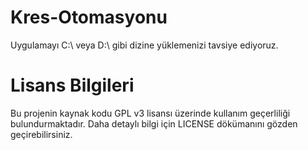 # Kres-Otomasyonu

Uygulamayı C:\ veya D:\ gibi dizine yüklemenizi tavsiye ediyoruz.

# Lisans Bilgileri
Bu projenin kaynak kodu GPL v3 lisansı üzerinde kullanım geçerliliği bulundurmaktadır. Daha detaylı bilgi için LICENSE dökümanını gözden geçirebilirsiniz.
